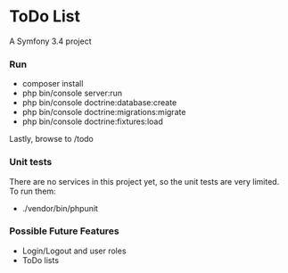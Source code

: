 ToDo List
====

A Symfony 3.4 project

### Run

- composer install
- php bin/console server:run
- php bin/console doctrine:database:create
- php bin/console doctrine:migrations:migrate
- php bin/console doctrine:fixtures:load

Lastly, browse to /todo

### Unit tests

There are no services in this project yet, so the unit tests are very limited.
To run them:

- ./vendor/bin/phpunit

### Possible Future Features

- Login/Logout and user roles
- ToDo lists